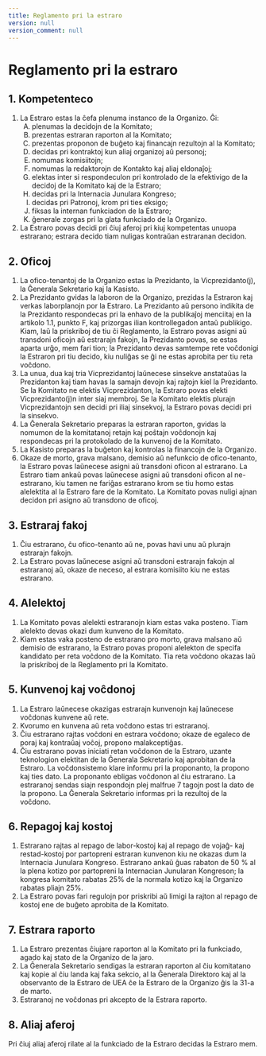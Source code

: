 ```yaml
---
title: Reglamento pri la estraro
version: null
version_comment: null
---
```


Reglamento pri la estraro
=========================

## 1. Kompetenteco
<ol>
	<li>
		La Estraro estas la ĉefa plenuma instanco de la Organizo. Ĝi:
		<ol type="A">
			<li>plenumas la decidojn de la Komitato;</li>
			<li>prezentas estraran raporton al la Komitato;</li>
			<li>prezentas proponon de buĝeto kaj financajn rezultojn al la Komitato;</li>
			<li>decidas pri kontraktoj kun aliaj organizoj aŭ personoj;</li>
			<li>nomumas komisiitojn;</li>
			<li>nomumas la redaktorojn de Kontakto kaj aliaj eldonaĵoj;</li>
			<li>elektas inter si respondeculon pri kontrolado de la efektivigo de la decidoj de la Komitato kaj de la Estraro;</li>
			<li>decidas pri la Internacia Junulara Kongreso;</li>
			<li>decidas pri Patronoj, krom pri ties eksigo;</li>
			<li>fiksas la internan funkciadon de la Estraro;</li>
			<li>ĝenerale zorgas pri la glata funkciado de la Organizo.</li>
		</ol>
	</li>
	<li>La Estraro povas decidi pri ĉiuj aferoj pri kiuj kompetentas unuopa estrarano; estrara decido tiam nuligas kontraŭan estraranan decidon.</li>
</ol>

## 2. Oficoj
1. La ofico-tenantoj de la Organizo estas la Prezidanto, la Vicprezidanto(j), la Ĝenerala Sekretario kaj la Kasisto.
2. La Prezidanto gvidas la laboron de la Organizo, prezidas la Estraron kaj verkas laborplanojn por la Estraro. La Prezidanto aŭ persono indikita de la Prezidanto respondecas pri la enhavo de la publikaĵoj menciitaj en la artikolo 1.1, punkto F, kaj prizorgas ilian kontrollegadon antaŭ publikigo. Kiam, laŭ la priskriboj de tiu ĉi Reglamento, la Estraro povas asigni aŭ transdoni oficojn aŭ estrarajn fakojn, la Prezidanto povas, se estas aparta urĝo, mem fari tion; la Prezidanto devas samtempe rete voĉdonigi la Estraron pri tiu decido, kiu nuliĝas se ĝi ne estas aprobita per tiu reta voĉdono.
3. La unua, dua kaj tria Vicprezidantoj laŭnecese sinsekve anstataŭas la Prezidanton kaj tiam havas la samajn devojn kaj rajtojn kiel la Prezidanto. Se la Komitato ne elektis Vicprezidanton, la Estraro povas elekti Vicprezidanto(j)n inter siaj membroj. Se la Komitato elektis plurajn Vicprezidantojn sen decidi pri iliaj sinsekvoj, la Estraro povas decidi pri la sinsekvo.
4. La Ĝenerala Sekretario preparas la estraran raporton, gvidas la nomumon de la komitatanoj retajn kaj poŝtajn voĉdonojn kaj respondecas pri la protokolado de la kunvenoj de la Komitato.
5. La Kasisto preparas la buĝeton kaj kontrolas la financojn de la Organizo.
6. Okaze de morto, grava malsano, demisio aŭ nefunkcio de ofico-tenanto, la Estraro povas laŭnecese asigni aŭ transdoni oficon al estrarano. La Estraro tiam ankaŭ povas laŭnecese asigni aŭ transdoni oficon al ne-estrarano, kiu tamen ne fariĝas estrarano krom se tiu homo estas alelektita al la Estraro fare de la Komitato. La Komitato povas nuligi ajnan decidon pri asigno aŭ transdono de oficoj.

## 3. Estraraj fakoj
1. Ĉiu estrarano, ĉu ofico-tenanto aŭ ne, povas havi unu aŭ plurajn estrarajn fakojn.
2. La Estraro povas laŭnecese asigni aŭ transdoni estrarajn fakojn al estraranoj aŭ, okaze de neceso, al estrara komisiito kiu ne estas estrarano.

## 4. Alelektoj
1. La Komitato povas alelekti estraranojn kiam estas vaka posteno. Tiam alelekto devas okazi dum kunveno de la Komitato.
2. Kiam estas vaka posteno de estrarano pro morto, grava malsano aŭ demisio de estrarano, la Estraro povas proponi alelekton de specifa kandidato per reta voĉdono de la Komitato. Tia reta voĉdono okazas laŭ la priskriboj de la Reglamento pri la Komitato.

## 5. Kunvenoj kaj voĉdonoj
1. La Estraro laŭnecese okazigas estrarajn kunvenojn kaj laŭnecese voĉdonas kunvene aŭ rete.
2. Kvorumo en kunvena aŭ reta voĉdono estas tri estraranoj.
3. Ĉiu estrarano rajtas voĉdoni en estrara voĉdono; okaze de egaleco de poraj kaj kontraŭaj voĉoj, propono malakceptiĝas.
4. Ĉiu estrarano povas iniciati retan voĉdonon de la Estraro, uzante teknologion elektitan de la Ĝenerala Sekretario kaj aprobitan de la Estraro. La voĉdonsistemo klare informu pri la proponanto, la propono kaj ties dato. La proponanto ebligas voĉdonon al ĉiu estrarano. La estraranoj sendas siajn respondojn plej malfrue 7 tagojn post la dato de la propono. La Ĝenerala Sekretario informas pri la rezultoj de la voĉdono.

## 6. Repagoj kaj kostoj
1. Estrarano rajtas al repago de labor-kostoj kaj al repago de vojaĝ- kaj restad-kostoj por partopreni estraran kunvenon kiu ne okazas dum la Internacia Junulara Kongreso. Estrarano ankaŭ ĝuas rabaton de 50 % al la plena kotizo por partopreni la Internacian Junularan Kongreson; la kongresa komitato rabatas 25% de la normala kotizo kaj la Organizo rabatas pliajn 25%.
2. La Estraro povas fari regulojn por priskribi aŭ limigi la rajton al repago de kostoj ene de buĝeto aprobita de la Komitato.

## 7. Estrara raporto
1. La Estraro prezentas ĉiujare raporton al la Komitato pri la funkciado, agado kaj stato de la Organizo de la jaro.
2. La Ĝenerala Sekretario sendigas la estraran raporton al ĉiu komitatano kaj kopie al ĉiu landa kaj faka sekcio, al la Ĝenerala Direktoro kaj al la observanto de la Estraro de UEA ĉe la Estraro de la Organizo ĝis la 31-a de marto.
3. Estraranoj ne voĉdonas pri akcepto de la Estrara raporto.

## 8. Aliaj aferoj
Pri ĉiuj aliaj aferoj rilate al la funkciado de la Estraro decidas la Estraro mem.
